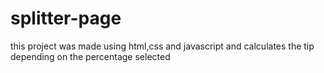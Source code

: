 # splitter-page
this project was made using html,css and javascript and calculates the tip depending on the percentage selected

